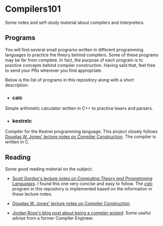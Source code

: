 # Compilers101
Some notes and self-study material about compilers and interpreters.

## Programs
You will find several small programs written in different programming languages to practice the theory behind compilers. Some of these programs may be far from complete. In fact, the purpose of each program is to practice concepts behind compiler construction. Having said that, feel free to send your PRs wherever you find appropriate.

Below is the list of programs in this repository along with a short description.

* ### calc
Simple arithmetic calculator written in C++ to practice lexers and parsers.

* ### kestrelc
Compiler for the Kestrel programming language. This project closely follows [Douglas W. Jones' lecture notes on Compiler Construction](http://homepage.divms.uiowa.edu/~jones/compiler/). The compiler is written in C.

## Reading
Some good reading material on the subject. 

* [Scott Gordon's lecture notes on _Computing Theory and Programming Languages_](https://athena.ecs.csus.edu/~gordonvs/135/resources/). I found this one very concise and easy to follow. The [_calc_](https://github.com/fnoyanisi/Compilers101/tree/master/calc) program in this repository is implemented based on the information in these lecture notes.

* [Douglas W. Jones' lecture notes on Compiler Construction](http://homepage.divms.uiowa.edu/~jones/compiler/)

* [Jordan Rose's blog post about being a _compiler wizard_](http://belkadan.com/blog/2016/05/So-You-Want-To-Be-A-Compiler-Wizard/). Some useful advise from a former Compiler Engineer. 
